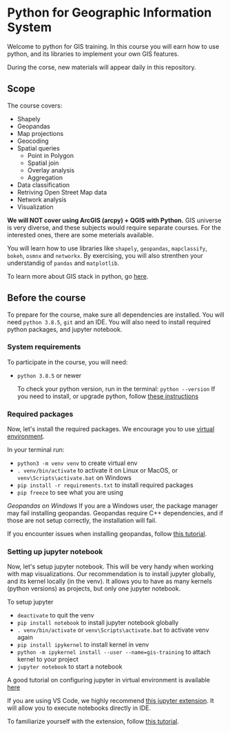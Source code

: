 # Python for Geographic Information System

Welcome to python for GIS training. In this course you will earn how to use python, and its libraries to implement your own GIS features.

During the corse, new materials will appear daily in this repository.

## Scope

The course covers:
* Shapely
* Geopandas
* Map projections
* Geocoding
* Spatial queries
    * Point in Polygon
    * Spatial join
    * Overlay analysis
    * Aggregation
* Data classification
* Retriving Open Street Map data
* Network analysis
* Visualization

**We will NOT cover using ArcGIS (arcpy) + QGIS with Python.** GIS universe is very diverse, and
these subjects would require separate courses. For the interested ones, there are some meterials available.

You will learn how to use libraries like `shapely`, `geopandas`, `mapclassify`, `bokeh`, `osmnx`  and `networkx`. By exercising, you will also strenthen your understandig of `pandas` and `matplotlib`.

To learn more about GIS stack in python, go [here](https://gistbok.ucgis.org/bok-topics/python-gis#Python).

## Before the course

To prepare for the course, make sure all dependencies are installed. You will need `python 3.8.5`, `git` and an IDE. You will also need to install required python packages, and jupyter notebook.
### System requirements
To participate in the course, you will need:
* `python 3.8.5` or newer

    To check your python version, run in the terminal:
    `python --version`
    If you need to install, or upgrade python, follow [these instructions](https://realpython.com/installing-python/)

### Required packages

Now, let's install the required packages. We encourage you to use [virtual environment](https://docs.python.org/3/tutorial/venv.html).

In your terminal run:
* `python3 -m venv venv` to create virtual env
* `. venv/bin/activate` to activate it on Linux or MacOS, or `venv\Scripts\activate.bat` on Windows
* `pip install -r requirements.txt` to install required packages
* `pip freeze` to see what you are using

*Geopandas on Windows*
If you are a Windows user, the package manager may fail installing geopandas. Geopandas require C++ dependencies, and if those are not setup correctly, the installation will fail.

If you encounter issues when installing geopandas, follow [this tutorial](https://geoffboeing.com/2014/09/using-geopandas-windows/).

### Setting up jupyter notebook

Now, let's setup jupyter notebook. This will be very handy when working with map visualizations.
Our recommendation is to install jupyter globally, and its kernel locally (in the venv). It allows you
to have as many kernels (python versions) as projects, but only one jupyter notebook.

To setup jupyter
* `deactivate` to quit the venv
* `pip install notebook` to install jupyter notebook globally
* `. venv/bin/activate` or `venv\Scripts\activate.bat` to activate venv again
* `pip install ipykernel` to install kernel in venv
* `python -m ipykernel install --user --name=gis-training` to attach kernel to your project
* `jupyter notebook` to start a notebook

A good tutorial on configuring jupyter in virtual environment is available [here](https://janakiev.com/blog/jupyter-virtual-envs/)

If you are using VS Code, we highly recommend [this jupyter extension](https://marketplace.visualstudio.com/items?itemName=ms-toolsai.jupyter). It will allow you to execute notebooks directly in IDE.

To familiarize yourself with the extension, follow [this tutorial](https://code.visualstudio.com/docs/python/jupyter-support#_setting-up-your-environment).
